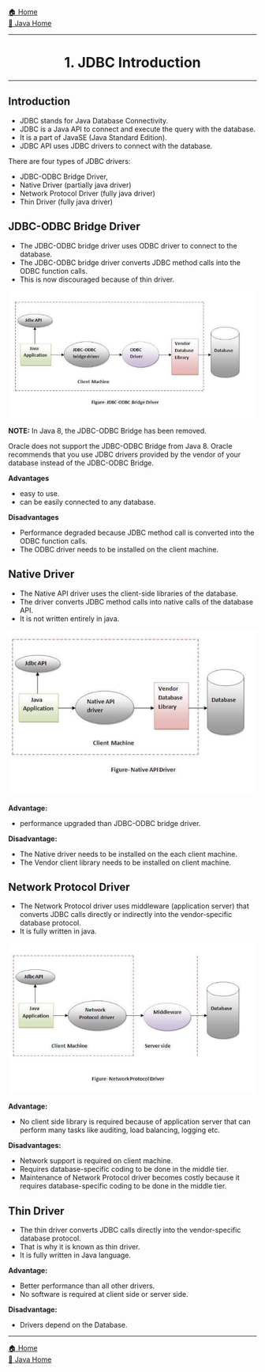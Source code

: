 [🏠 Home](../../../README.md) <br/>
[🍵 Java Home](../JavaDev.md)

<hr/>

<h1 style="text-align: center">1. JDBC Introduction</h1>

<hr/>

## Introduction

- JDBC stands for Java Database Connectivity. 
- JDBC is a Java API to connect and execute the query with the database. 
- It is a part of JavaSE (Java Standard Edition). 
- JDBC API uses JDBC drivers to connect with the database. 
 
There are four types of JDBC drivers:
- JDBC-ODBC Bridge Driver,
- Native Driver (partially java driver)
- Network Protocol Driver (fully java driver)
- Thin Driver (fully java driver)

## JDBC-ODBC Bridge Driver

- The JDBC-ODBC bridge driver uses ODBC driver to connect to the database. 
- The JDBC-ODBC bridge driver converts JDBC method calls into the ODBC function calls. 
- This is now discouraged because of thin driver.

![alt text](./imgs/jdbc.png)

**NOTE:** In Java 8, the JDBC-ODBC Bridge has been removed.

Oracle does not support the JDBC-ODBC Bridge from Java 8. Oracle recommends that you use JDBC drivers provided by the vendor of your database instead of the JDBC-ODBC Bridge.

**Advantages**

- easy to use.
- can be easily connected to any database.

**Disadvantages**

- Performance degraded because JDBC method call is converted into the ODBC function calls.
- The ODBC driver needs to be installed on the client machine.

## Native Driver

- The Native API driver uses the client-side libraries of the database. 
- The driver converts JDBC method calls into native calls of the database API. 
- It is not written entirely in java.

![alt text](./imgs/native-api.png)

**Advantage:**

- performance upgraded than JDBC-ODBC bridge driver.

**Disadvantage:**

- The Native driver needs to be installed on the each client machine.
- The Vendor client library needs to be installed on client machine.

## Network Protocol Driver

- The Network Protocol driver uses middleware (application server) that converts JDBC calls directly or indirectly into the vendor-specific database protocol. 
- It is fully written in java.

![alt text](./imgs/NetworkProtocolDriver.png)

**Advantage:**

- No client side library is required because of application server that can perform many tasks like auditing, load balancing, logging etc.

**Disadvantages:**
- Network support is required on client machine.
- Requires database-specific coding to be done in the middle tier.
- Maintenance of Network Protocol driver becomes costly because it requires database-specific coding to be done in the middle tier.

## Thin Driver

- The thin driver converts JDBC calls directly into the vendor-specific database protocol. 
- That is why it is known as thin driver. 
- It is fully written in Java language.

**Advantage:**

- Better performance than all other drivers.
- No software is required at client side or server side.

**Disadvantage:**

- Drivers depend on the Database.


<hr/>

[🏠 Home](../../../README.md) <br/>
[🍵 Java Home](../JavaDev.md)